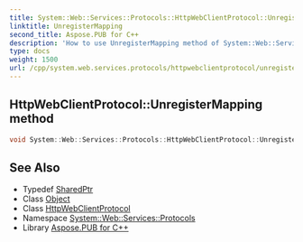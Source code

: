 ```yaml
---
title: System::Web::Services::Protocols::HttpWebClientProtocol::UnregisterMapping method
linktitle: UnregisterMapping
second_title: Aspose.PUB for C++
description: 'How to use UnregisterMapping method of System::Web::Services::Protocols::HttpWebClientProtocol class in C++.'
type: docs
weight: 1500
url: /cpp/system.web.services.protocols/httpwebclientprotocol/unregistermapping/
---
```

## HttpWebClientProtocol::UnregisterMapping method




```cpp
void System::Web::Services::Protocols::HttpWebClientProtocol::UnregisterMapping(System::SharedPtr<Object> userState)
```

## See Also

* Typedef [SharedPtr](../../../system/sharedptr/)
* Class [Object](../../../system/object/)
* Class [HttpWebClientProtocol](../)
* Namespace [System::Web::Services::Protocols](../../)
* Library [Aspose.PUB for C++](../../../)
